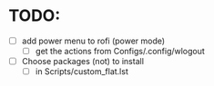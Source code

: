 # TODO:

- [ ] add power menu to rofi (power mode)
    - [ ] get the actions from Configs/.config/wlogout
- [ ] Choose packages (not) to install
    - [ ] in Scripts/custom_flat.lst
